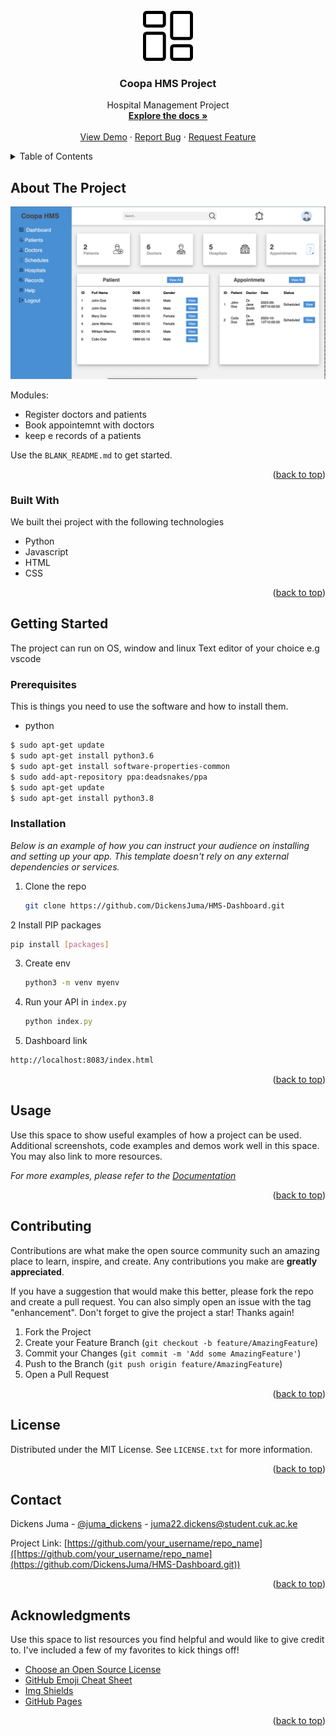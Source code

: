 


<!-- PROJECT LOGO -->
<br />
<div align="center">
  <a href="https://github.com/othneildrew/Best-README-Template">
    <img src="images/dashboard.png" alt="Logo" width="80" height="80">
  </a>

  <h3 align="center">Coopa HMS Project</h3>

  <p align="center">
   Hospital Management Project
    <br />
    <a href="https://github.com/othneildrew/Best-README-Template"><strong>Explore the docs »</strong></a>
    <br />
    <br />
    <a href="https://github.com/othneildrew/Best-README-Template">View Demo</a>
    ·
    <a href="https://github.com/othneildrew/Best-README-Template/issues">Report Bug</a>
    ·
    <a href="https://github.com/othneildrew/Best-README-Template/issues">Request Feature</a>
  </p>
</div>



<!-- TABLE OF CONTENTS -->
<details>
  <summary>Table of Contents</summary>
  <ol>
    <li>
      <a href="#about-the-project">About The Project</a>
      <ul>
        <li><a href="#built-with">Built With</a></li>
      </ul>
    </li>
    <li>
      <a href="#getting-started">Getting Started</a>
      <ul>
        <li><a href="#prerequisites">Prerequisites</a></li>
        <li><a href="#installation">Installation</a></li>
      </ul>
    </li>
    <li><a href="#usage">Usage</a></li>
    <li><a href="#roadmap">Roadmap</a></li>
    <li><a href="#contributing">Contributing</a></li>
    <li><a href="#license">License</a></li>
    <li><a href="#contact">Contact</a></li>
    <li><a href="#acknowledgments">Acknowledgments</a></li>
  </ol>
</details>



<!-- ABOUT THE PROJECT -->
## About The Project


![Product Name Screen Shot](https://github.com/DickensJuma/HMS-Dashboard/blob/main/images/dash-screenshot.png?raw=true)



Modules:
*  Register doctors and patients
* Book appointemnt with doctors
* keep e records of a patients


Use the `BLANK_README.md` to get started.

<p align="right">(<a href="#readme-top">back to top</a>)</p>



### Built With

We built thei project with the following technologies

* Python
* Javascript
* HTML
* CSS


<p align="right">(<a href="#readme-top">back to top</a>)</p>



<!-- GETTING STARTED -->
## Getting Started

The project can run on OS, window and linux
Text editor of your choice e.g vscode

### Prerequisites

This is things you need to use the software and how to install them.
* python

 ```sh
 $ sudo apt-get update
 $ sudo apt-get install python3.6
 $ sudo apt-get install software-properties-common
 $ sudo add-apt-repository ppa:deadsnakes/ppa
 $ sudo apt-get update
 $ sudo apt-get install python3.8
```

### Installation

_Below is an example of how you can instruct your audience on installing and setting up your app. This template doesn't rely on any external dependencies or services._

1. Clone the repo
   ```sh
   git clone https://github.com/DickensJuma/HMS-Dashboard.git
   ```
2 Install PIP packages
```sh
pip install [packages]
```

3. Create env
   ```sh
   python3 -m venv myenv 
   ```
3. Run your API in `index.py`
   ```js
   python index.py
   ```
4. Dashboard link
  ```sh
  http://localhost:8083/index.html

  ```

<p align="right">(<a href="#readme-top">back to top</a>)</p>



<!-- USAGE EXAMPLES -->
## Usage

Use this space to show useful examples of how a project can be used. Additional screenshots, code examples and demos work well in this space. You may also link to more resources.

_For more examples, please refer to the [Documentation](https://example.com)_

<p align="right">(<a href="#readme-top">back to top</a>)</p>



<!-- CONTRIBUTING -->
## Contributing

Contributions are what make the open source community such an amazing place to learn, inspire, and create. Any contributions you make are **greatly appreciated**.

If you have a suggestion that would make this better, please fork the repo and create a pull request. You can also simply open an issue with the tag "enhancement".
Don't forget to give the project a star! Thanks again!

1. Fork the Project
2. Create your Feature Branch (`git checkout -b feature/AmazingFeature`)
3. Commit your Changes (`git commit -m 'Add some AmazingFeature'`)
4. Push to the Branch (`git push origin feature/AmazingFeature`)
5. Open a Pull Request

<p align="right">(<a href="#readme-top">back to top</a>)</p>



<!-- LICENSE -->
## License

Distributed under the MIT License. See `LICENSE.txt` for more information.

<p align="right">(<a href="#readme-top">back to top</a>)</p>



<!-- CONTACT -->
## Contact

Dickens Juma - [@juma_dickens](https://twitter.com/juma_dickens) - juma22.dickens@student.cuk.ac.ke

Project Link: [https://github.com/your_username/repo_name]([https://github.com/your_username/repo_name](https://github.com/DickensJuma/HMS-Dashboard.git))

<p align="right">(<a href="#readme-top">back to top</a>)</p>



<!-- ACKNOWLEDGMENTS -->
## Acknowledgments

Use this space to list resources you find helpful and would like to give credit to. I've included a few of my favorites to kick things off!

* [Choose an Open Source License](https://choosealicense.com)
* [GitHub Emoji Cheat Sheet](https://www.webpagefx.com/tools/emoji-cheat-sheet)
* [Img Shields](https://shields.io)
* [GitHub Pages](https://pages.github.com)


<p align="right">(<a href="#readme-top">back to top</a>)</p>

